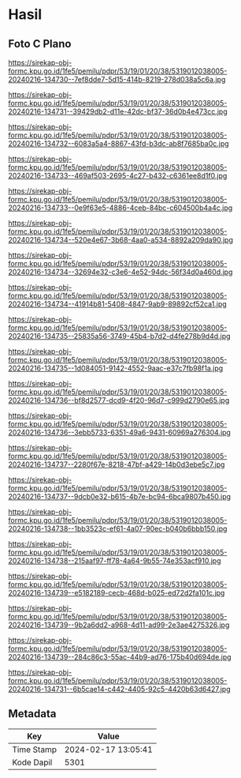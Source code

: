 # Hasil

## Foto C Plano

https://sirekap-obj-formc.kpu.go.id/1fe5/pemilu/pdpr/53/19/01/20/38/5319012038005-20240216-134730--7ef8dde7-5d15-414b-8219-278d038a5c6a.jpg

https://sirekap-obj-formc.kpu.go.id/1fe5/pemilu/pdpr/53/19/01/20/38/5319012038005-20240216-134731--39429db2-d11e-42dc-bf37-36d0b4e473cc.jpg

https://sirekap-obj-formc.kpu.go.id/1fe5/pemilu/pdpr/53/19/01/20/38/5319012038005-20240216-134732--6083a5a4-8867-43fd-b3dc-ab8f7685ba0c.jpg

https://sirekap-obj-formc.kpu.go.id/1fe5/pemilu/pdpr/53/19/01/20/38/5319012038005-20240216-134733--469af503-2695-4c27-b432-c6361ee8d1f0.jpg

https://sirekap-obj-formc.kpu.go.id/1fe5/pemilu/pdpr/53/19/01/20/38/5319012038005-20240216-134733--0e9f63e5-4886-4ceb-84bc-c604500b4a4c.jpg

https://sirekap-obj-formc.kpu.go.id/1fe5/pemilu/pdpr/53/19/01/20/38/5319012038005-20240216-134734--520e4e67-3b68-4aa0-a534-8892a209da90.jpg

https://sirekap-obj-formc.kpu.go.id/1fe5/pemilu/pdpr/53/19/01/20/38/5319012038005-20240216-134734--32694e32-c3e6-4e52-94dc-56f34d0a460d.jpg

https://sirekap-obj-formc.kpu.go.id/1fe5/pemilu/pdpr/53/19/01/20/38/5319012038005-20240216-134734--41914b81-5408-4847-9ab9-89892cf52ca1.jpg

https://sirekap-obj-formc.kpu.go.id/1fe5/pemilu/pdpr/53/19/01/20/38/5319012038005-20240216-134735--25835a56-3749-45b4-b7d2-d4fe278b9d4d.jpg

https://sirekap-obj-formc.kpu.go.id/1fe5/pemilu/pdpr/53/19/01/20/38/5319012038005-20240216-134735--1d084051-9142-4552-9aac-e37c7fb98f1a.jpg

https://sirekap-obj-formc.kpu.go.id/1fe5/pemilu/pdpr/53/19/01/20/38/5319012038005-20240216-134736--bf8d2577-dcd9-4f20-96d7-c999d2790e65.jpg

https://sirekap-obj-formc.kpu.go.id/1fe5/pemilu/pdpr/53/19/01/20/38/5319012038005-20240216-134736--3ebb5733-6351-49a6-9431-60969a276304.jpg

https://sirekap-obj-formc.kpu.go.id/1fe5/pemilu/pdpr/53/19/01/20/38/5319012038005-20240216-134737--2280f67e-8218-47bf-a429-14b0d3ebe5c7.jpg

https://sirekap-obj-formc.kpu.go.id/1fe5/pemilu/pdpr/53/19/01/20/38/5319012038005-20240216-134737--9dcb0e32-b615-4b7e-bc94-6bca9807b450.jpg

https://sirekap-obj-formc.kpu.go.id/1fe5/pemilu/pdpr/53/19/01/20/38/5319012038005-20240216-134738--1bb3523c-ef61-4a07-90ec-b040b6bbb150.jpg

https://sirekap-obj-formc.kpu.go.id/1fe5/pemilu/pdpr/53/19/01/20/38/5319012038005-20240216-134738--215aaf97-ff78-4a64-9b55-74e353acf910.jpg

https://sirekap-obj-formc.kpu.go.id/1fe5/pemilu/pdpr/53/19/01/20/38/5319012038005-20240216-134739--e5182189-cecb-468d-b025-ed72d2fa101c.jpg

https://sirekap-obj-formc.kpu.go.id/1fe5/pemilu/pdpr/53/19/01/20/38/5319012038005-20240216-134739--9b2a6dd2-a968-4d11-ad99-2e3ae4275326.jpg

https://sirekap-obj-formc.kpu.go.id/1fe5/pemilu/pdpr/53/19/01/20/38/5319012038005-20240216-134739--284c86c3-55ac-44b9-ad76-175b40d694de.jpg

https://sirekap-obj-formc.kpu.go.id/1fe5/pemilu/pdpr/53/19/01/20/38/5319012038005-20240216-134731--6b5cae14-c442-4405-92c5-4420b63d6427.jpg


## Metadata

| Key        | Value               |
| ---------- | ------------------- |
| Time Stamp | 2024-02-17 13:05:41 |
| Kode Dapil | 5301                |



